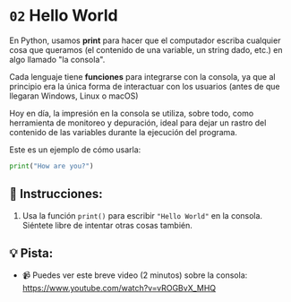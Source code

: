 # `02` Hello World

En Python, usamos **print** para hacer que el computador escriba cualquier cosa que queramos (el contenido de una variable, un string dado, etc.) en algo llamado "la consola".

Cada lenguaje tiene **funciones** para integrarse con la consola, ya que al principio era la única forma de interactuar con los usuarios (antes de que llegaran Windows, Linux o macOS)

Hoy en día, la impresión en la consola se utiliza, sobre todo, como herramienta de monitoreo y depuración, ideal para dejar un rastro del contenido de las variables durante la ejecución del programa.

Este es un ejemplo de cómo usarla:

```py
print("How are you?")
```

## 📝 Instrucciones:

1. Usa la función `print()` para escribir `"Hello World"` en la consola. Siéntete libre de intentar otras cosas también.

## 💡 Pista:

+ 📹 Puedes ver este breve video (2 minutos) sobre la consola: https://www.youtube.com/watch?v=vROGBvX_MHQ
